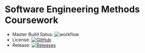 # Software Engineering Methods Coursework
- Master Build Satus: ![workflow](https://github.com/euan-maccoll/sem_group1_cw/actions/workflows/main.yml/badge.svg)
- License: [![GitHub](https://img.shields.io/github/license/euan-maccoll/sem_group1_cw?style=flat-square)](https://github.com/euan-maccoll/sem_group1_cw/blob/master/LICENSE)
- Release: [![Releases](https://img.shields.io/github/release/euan-maccoll/sem_group1_cw/all.svg?style=flat-square)](https://github.com/euan-maccoll/sem_group1_cw/releases)